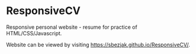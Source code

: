 # ResponsiveCV
Responsive personal website - resume for practice of HTML/CSS/Javascript.

Website can be viewed by visiting https://sbezjak.github.io/ResponsiveCV/.

